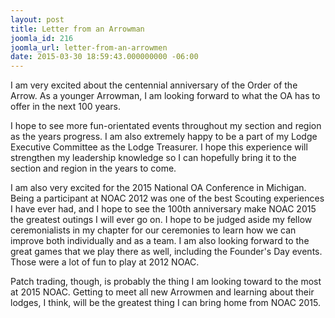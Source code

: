 ```yaml
---
layout: post
title: Letter from an Arrowman
joomla_id: 216
joomla_url: letter-from-an-arrowmen
date: 2015-03-30 18:59:43.000000000 -06:00
---
```


I am very excited about the centennial anniversary of the Order of the Arrow. As a younger Arrowman, I am looking forward to what the OA has to offer in the next 100 years.

<!--more-->

I hope to see more fun-orientated events throughout my section and region as the years progress. I am also extremely happy to be a part of my Lodge Executive Committee as the Lodge Treasurer. I hope this experience will strengthen my leadership knowledge so I can hopefully bring it to the section and region in the years to come.

I am also very excited for the 2015 National OA Conference in Michigan. Being a participant at NOAC 2012 was one of the best Scouting experiences I have ever had, and I hope to see the 100th anniversary make NOAC 2015 the greatest outings I will ever go on. I hope to be judged aside my fellow ceremonialists in my chapter for our ceremonies to learn how we can improve both individually and as a team. I am also looking forward to the great games that we play there as well, including the Founder's Day events. Those were a lot of fun to play at 2012 NOAC.

Patch trading, though, is probably the thing I am looking toward to the most at 2015 NOAC. Getting to meet all new Arrowmen and learning about their lodges, I think, will be the greatest thing I can bring home from NOAC 2015.